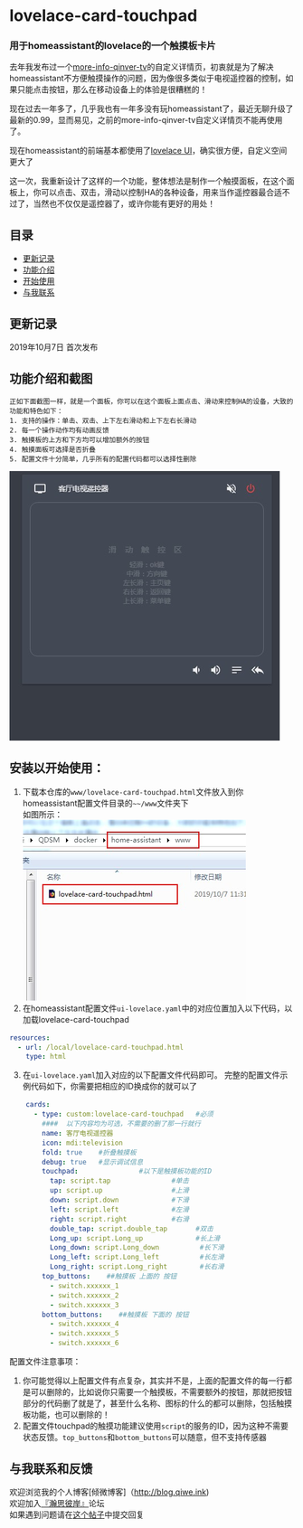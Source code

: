 # lovelace-card-touchpad
### 用于homeassistant的lovelace的一个触摸板卡片

去年我发布过一个[more-info-qinver-tv](https://github.com/Qinver-china/homeassistant-Custom_UI_more-info-qinver-tv)的自定义详情页，初衷就是为了解决homeassistant不方便触摸操作的问题，因为像很多类似于电视遥控器的控制，如果只能点击按钮，那么在移动设备上的体验是很糟糕的！

现在过去一年多了，几乎我也有一年多没有玩homeassistant了，最近无聊升级了最新的0.99，显而易见，之前的more-info-qinver-tv自定义详情页不能再使用了。

现在homeassistant的前端基本都使用了[lovelace UI](https://www.home-assistant.io/lovelace/)，确实很方便，自定义空间更大了

这一次，我重新设计了这样的一个功能，整体想法是制作一个触摸面板，在这个面板上，你可以点击、双击，滑动以控制HA的各种设备，用来当作遥控器最合适不过了，当然也不仅仅是遥控器了，或许你能有更好的用处！

## 目录
* [更新记录](#更新记录)  
* [功能介绍](#功能介绍和截图)  
* [开始使用](#安装以开始使用)  
* [与我联系](#与我联系和反馈) 
## 更新记录 
2019年10月7日
首次发布

## 功能介绍和截图
```  
正如下面截图一样，就是一个面板，你可以在这个面板上面点击、滑动来控制HA的设备，大致的功能和特色如下： 
1. 支持的操作：单击、双击、上下左右滑动和上下左右长滑动
2. 每一个操作动作均有动画反馈
3. 触摸板的上方和下方均可以增加额外的按钮
4. 触摸面板可选择是否折叠
5. 配置文件十分简单，几乎所有的配置代码都可以选择性删除
```

![效果图](https://raw.githubusercontent.com/Qinver-china/lovelace-card-touchpad/master/%E5%B1%8F%E5%B9%95%E6%88%AA%E5%9B%BE/%E8%A7%A6%E6%91%B8%E6%9D%BF.jpg)    

## 安装以开始使用：
1. 下载本仓库的`www/lovelace-card-touchpad.html`文件放入到你homeassistant配置文件目录的`~~/www`文件夹下  
如图所示：  
![](https://raw.githubusercontent.com/Qinver-china/lovelace-card-touchpad/master/%E5%B1%8F%E5%B9%95%E6%88%AA%E5%9B%BE/%E6%88%AA%E5%9B%BE1.jpg)  
2. 在homeassistant配置文件`ui-lovelace.yaml`中的对应位置加入以下代码，以加载lovelace-card-touchpad
```yaml
resources:
  - url: /local/lovelace-card-touchpad.html
    type: html
```  
3. 在`ui-lovelace.yaml`加入对应的以下配置文件代码即可。
完整的配置文件示例代码如下，你需要把相应的ID换成你的就可以了
```yaml
    cards:
      - type: custom:lovelace-card-touchpad   #必须
        ####  以下内容均为可选，不需要的删了那一行就行
        name: 客厅电视遥控器
        icon: mdi:television
        fold: true    #折叠触摸板
        debug: true   #显示调试信息
        touchpad:               #以下是触摸板功能的ID
          tap: script.tap               #单击
          up: script.up                 #上滑
          down: script.down             #下滑
          left: script.left             #左滑
          right: script.right           #右滑
          double_tap: script.double_tap       #双击
          Long_up: script.Long_up             #长上滑
          Long_down: script.Long_down          #长下滑
          Long_left: script.Long_left          #长左滑
          Long_right: script.Long_right        #长右滑
        top_buttons:    ##触摸板 上面的 按钮
          - switch.xxxxxx_1
          - switch.xxxxxx_2
          - switch.xxxxxx_3
        bottom_buttons:    ##触摸板 下面的 按钮
          - switch.xxxxxx_4
          - switch.xxxxxx_5
          - switch.xxxxxx_6
```
配置文件注意事项：
1. 你可能觉得以上配置文件有点复杂，其实并不是，上面的配置文件的每一行都是可以删除的，比如说你只需要一个触摸板，不需要额外的按钮，那就把按钮部分的代码删了就是了，甚至什么名称、图标的什么的都可以删除，包括触摸板功能，也可以删除的！
2. 配置文件touchpad的触摸功能建议使用`script`的服务的ID，因为这种不需要状态反馈。`top_buttons`和`bottom_buttons`可以随意，但不支持传感器

## 与我联系和反馈
欢迎浏览我的个人博客[倾微博客]（http://blog.qiwe.ink)   
欢迎加入[『瀚思彼岸』](https://bbs.hassbian.com)论坛   
如果遇到问题请在[这个帖子](https://bbs.hassbian.com/thread-4024-1-1.html)中提交回复   



